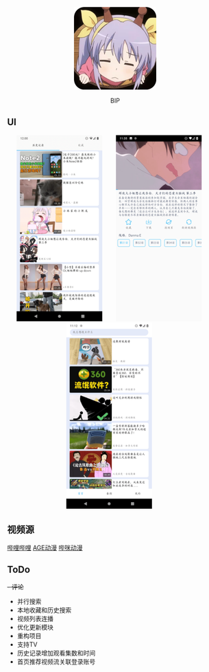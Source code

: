 <div align=center>
<img src ="./img/ic_launcher.png"/>
<p>BIP</p>
</div>


## UI
<div align=center>
<img width = '200' height ='433' src ="./img/ic_screen_shot1.png"/>&emsp;&emsp;
<img width = '200' height ='433' src ="./img/ic_screen_shot2.png"/>&emsp;&emsp;
<img width = '200' height ='433' src ="./img/ic_screen_shot3.png"/>&emsp;&emsp;
</div>

## 视频源
[哔哩哔哩](https://www.bilibili.com/)
[AGE动漫](https://www.agemys.com)
[哔咪动漫](https://bimiacg4.net/)

## ToDo
~~- 评论~~
- 并行搜索
- 本地收藏和历史搜索
- 视频列表连播
- 优化更新模块
- 重构项目
- 支持TV
- 历史记录增加观看集数和时间
- 首页推荐视频流关联登录账号
